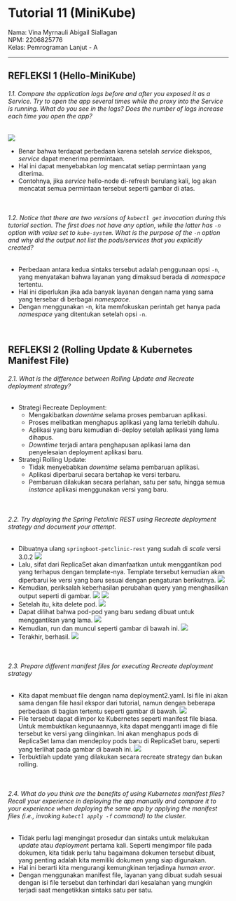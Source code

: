 # Tutorial 11 (MiniKube)
Nama: Vina Myrnauli Abigail Siallagan<br>
NPM: 2206825776<br>
Kelas: Pemrograman Lanjut - A<br>

---
## REFLEKSI 1 (Hello-MiniKube)
###### 1.1. Compare the application logs before and after you exposed it as a Service. Try to open the app several times while the proxy into the Service is running. What do you see in the logs? Does the number of logs increase each time you open the app?
![](images/1.png) 
* Benar bahwa terdapat perbedaan karena setelah *service* diekspos, *service* dapat menerima permintaan. 
* Hal ini dapat menyebabkan *log* mencatat setiap permintaan yang diterima. 
* Contohnya, jika *service* hello-node di-refresh berulang kali, log akan mencatat semua permintaan tersebut seperti gambar di atas.
<br>

###### 1.2. Notice that there are two versions of `kubectl get` invocation during this tutorial section. The first does not have any option, while the latter has `-n` option with value set to `kube-system`. What is the purpose of the `-n` option and why did the output not list the pods/services that you explicitly created?
* Perbedaan antara kedua sintaks tersebut adalah penggunaan opsi `-n`, yang menyatakan bahwa layanan yang dimaksud berada di *namespace* tertentu. 
* Hal ini diperlukan jika ada banyak layanan dengan nama yang sama yang tersebar di berbagai *namespace*. 
* Dengan menggunakan -n, kita memfokuskan perintah get hanya pada *namespace* yang ditentukan setelah opsi `-n`.
<br>

## REFLEKSI 2 (Rolling Update & Kubernetes Manifest File)
###### 2.1. What is the difference between Rolling Update and Recreate deployment strategy?
* Strategi Recreate Deployment: 
    - Mengakibatkan *downtime* selama proses pembaruan aplikasi.
    - Proses melibatkan menghapus aplikasi yang lama terlebih dahulu.
    - Aplikasi yang baru kemudian di-deploy setelah aplikasi yang lama dihapus.
    - *Downtime* terjadi antara penghapusan aplikasi lama dan penyelesaian deployment aplikasi baru.
* Strategi Rolling Update:
    - Tidak menyebabkan *downtime* selama pembaruan aplikasi.
    - Aplikasi diperbarui secara bertahap ke versi terbaru.
    - Pembaruan dilakukan secara perlahan, satu per satu, hingga semua *instance* aplikasi menggunakan versi yang baru.
<br>

###### 2.2. Try deploying the Spring Petclinic REST using Recreate deployment strategy and document your attempt.
* Dibuatnya ulang `springboot-petclinic-rest` yang sudah di *scale* versi 3.0.2
![](images/2.png) 
* Lalu, sifat dari ReplicaSet akan dimanfaatkan untuk menggantikan pod yang terhapus dengan template-nya. Template tersebut kemudian akan diperbarui ke versi yang baru sesuai dengan pengaturan berikutnya.
![](images/3.png) 
* Kemudian, periksalah keberhasilan perubahan query yang menghasilkan output seperti di gambar.
![](images/8.jpg) 
![](images/9.jpg)
* Setelah itu, kita delete pod.
![](images/4.png)
* Dapat dilihat bahwa pod-pod yang baru sedang dibuat untuk menggantikan yang lama.
![](images/5.png)
* Kemudian, run dan muncul seperti gambar di bawah ini.
![](images/6.png)
* Terakhir, berhasil. 
![](images/7.jpg)
<br>

###### 2.3. Prepare different manifest files for executing Recreate deployment strategy
* Kita dapat membuat file dengan nama deployment2.yaml. Isi file ini akan sama dengan file hasil ekspor dari tutorial, namun dengan beberapa perbedaan di bagian tertentu seperti gambar di bawah.
![](images/10.jpg)
* File tersebut dapat diimpor ke Kubernetes seperti manifest file biasa. Untuk membuktikan kegunaannya, kita dapat mengganti image di file tersebut ke versi yang diinginkan. Ini akan menghapus pods di ReplicaSet lama dan mendeploy pods baru di ReplicaSet baru, seperti yang terlihat pada gambar di bawah ini.
![](images/11.jpg)
* Terbuktilah update yang dilakukan secara recreate strategy dan bukan rolling.
<br>

###### 2.4. What do you think are the benefits of using Kubernetes manifest files? Recall your experience in deploying the app manually and compare it to your experience when deploying the same app by applying the manifest files (i.e., invoking `kubectl apply -f` command) to the cluster.
* Tidak perlu lagi mengingat prosedur dan sintaks untuk melakukan *update* atau *deploymen*t pertama kali.
Seperti mengimpor file pada dokumen, kita tidak perlu tahu bagaimana dokumen tersebut dibuat, yang penting adalah kita memiliki dokumen yang siap digunakan.
* Hal ini berarti kita mengurangi kemungkinan terjadinya *human error*.
* Dengan menggunakan manifest file, layanan yang dibuat sudah sesuai dengan isi file tersebut dan terhindari dari kesalahan yang mungkin terjadi saat mengetikkan sintaks satu per satu.
<br>